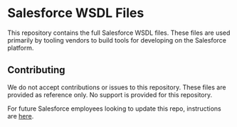 # Salesforce WSDL Files

This repository contains the full Salesforce WSDL files. These files are used primarily by tooling vendors to build tools for developing on the Salesforce platform.

## Contributing

We do not accept contributions or issues to this repository. These files are provided as reference only. No support is provided for this repository. 

For future Salesforce employees looking to update this repo, instructions are [here](https://salesforce.quip.com/6bQJAJbfE5Lo).